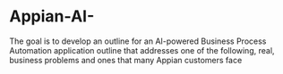 # Appian-AI-
The goal is to develop an outline for an AI-powered Business Process Automation application outline that addresses one of the following, real, business problems and ones that many Appian customers face
